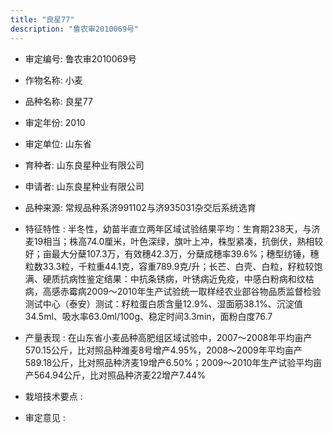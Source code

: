 ```yaml
---
title: "良星77"
description: "鲁农审2010069号"
---
```

* 审定编号:  鲁农审2010069号

*  作物名称:  小麦

*  品种名称:  良星77

*  审定年份:  2010

*  审定单位:  山东省

* 育种者:  山东良星种业有限公司

*  申请者:  山东良星种业有限公司

*  品种来源:  常规品种系济991102与济935031杂交后系统选育

*  特征特性 : 
半冬性，幼苗半直立两年区域试验结果平均：生育期238天，与济麦19相当；株高74.0厘米，叶色深绿，旗叶上冲，株型紧凑，抗倒伏，熟相较好；亩最大分蘖107.3万，有效穗42.3万，分蘖成穗率39.6%；穗型纺锤，穗粒数33.3粒，千粒重44.1克，容重789.9克/升；长芒、白壳、白粒，籽粒较饱满、硬质抗病性鉴定结果：中抗条锈病，叶锈病近免疫，中感白粉病和纹枯病，高感赤霉病2009～2010年生产试验统一取样经农业部谷物品质监督检验测试中心（泰安）测试：籽粒蛋白质含量12.9%、湿面筋38.1%、沉淀值34.5ml、吸水率63.0ml/100g、稳定时间3.3min，面粉白度76.7
 
*  产量表现 : 
在山东省小麦品种高肥组区域试验中，2007～2008年平均亩产570.15公斤，比对照品种潍麦8号增产4.95%，2008～2009年平均亩产589.18公斤，比对照品种济麦19增产6.50%；2009～2010年生产试验平均亩产564.94公斤，比对照品种济麦22增产7.44%

*  栽培技术要点 : 


*  审定意见 : 

